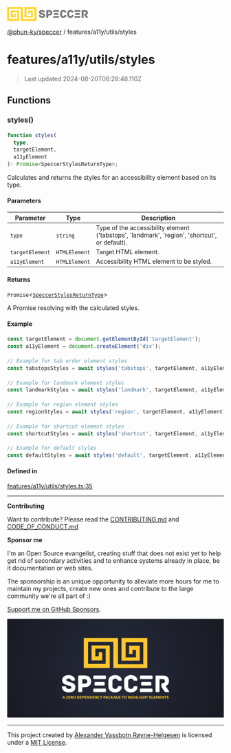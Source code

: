 <div>
  <img alt="SPECCER logo" src="https://raw.githubusercontent.com/phun-ky/speccer/main/public/logo-speccer-horizontal-colored-package.svg?raw=true" style="max-height:32px;" />
</div>

[@phun-ky/speccer](../../../README.md) / features/a11y/utils/styles

# features/a11y/utils/styles

> Last updated 2024-08-20T06:28:48.110Z

## Functions

### styles()

```ts
function styles(
  type,
  targetElement,
  a11yElement
): Promise<SpeccerStylesReturnType>;
```

Calculates and returns the styles for an accessibility element based on its type.

#### Parameters

| Parameter       | Type          | Description                                                                                   |
| --------------- | ------------- | --------------------------------------------------------------------------------------------- |
| `type`          | `string`      | Type of the accessibility element ('tabstops', 'landmark', 'region', 'shortcut', or default). |
| `targetElement` | `HTMLElement` | Target HTML element.                                                                          |
| `a11yElement`   | `HTMLElement` | Accessibility HTML element to be styled.                                                      |

#### Returns

`Promise`\<[`SpeccerStylesReturnType`](../../../types/styles.md#speccerstylesreturntype)>

A Promise resolving with the calculated styles.

#### Example

```ts
const targetElement = document.getElementById('targetElement');
const a11yElement = document.createElement('div');

// Example for tab order element styles
const tabstopsStyles = await styles('tabstops', targetElement, a11yElement);

// Example for landmark element styles
const landmarkStyles = await styles('landmark', targetElement, a11yElement);

// Example for region element styles
const regionStyles = await styles('region', targetElement, a11yElement);

// Example for shortcut element styles
const shortcutStyles = await styles('shortcut', targetElement, a11yElement);

// Example for default styles
const defaultStyles = await styles('default', targetElement, a11yElement);
```

#### Defined in

[features/a11y/utils/styles.ts:35](https://github.com/phun-ky/speccer/blob/main/src/features/a11y/utils/styles.ts#L35)

---

**Contributing**

Want to contribute? Please read the [CONTRIBUTING.md](https://github.com/phun-ky/speccer/blob/main/CONTRIBUTING.md) and [CODE_OF_CONDUCT.md](https://github.com/phun-ky/speccer/blob/main/CODE_OF_CONDUCT.md)

**Sponsor me**

I'm an Open Source evangelist, creating stuff that does not exist yet to help get rid of secondary activities and to enhance systems already in place, be it documentation or web sites.

The sponsorship is an unique opportunity to alleviate more hours for me to maintain my projects, create new ones and contribute to the large community we're all part of :)

[Support me on GitHub Sponsors](https://github.com/sponsors/phun-ky).

![Speccer banner, with logo and slogan: A zero dependency package to highlight elements](https://github.com/phun-ky/speccer/blob/main/public/speccer-banner.png?raw=true)

---

This project created by [Alexander Vassbotn Røyne-Helgesen](http://phun-ky.net) is licensed under a [MIT License](https://choosealicense.com/licenses/mit/).
